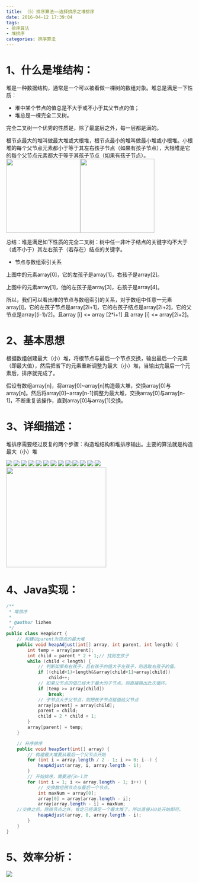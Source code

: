 ```yaml
---
title: （5）排序算法——选择排序之堆排序
date: 2016-04-12 17:39:04
tags: 
- 排序算法
- 堆排序
categories: 排序算法
---
```

# 1、什么是堆结构：

堆是一种数据结构，通常是一个可以被看做一棵树的数组对象。堆总是满足一下性质：
* 堆中某个节点的值总是不大于或不小于其父节点的值；
* 堆总是一棵完全二叉树。
<!-- more -->
完全二叉树一个优秀的性质是，除了最底层之外，每一层都是满的。

根节点最大的堆叫做最大堆或大根堆，根节点最小的堆叫做最小堆或小根堆。小根堆的每个父节点元素都小于等于其左右孩子节点（如果有孩子节点），大根堆是它的每个父节点元素都大于等于其孩子节点（如果有孩子节点）。
<img src="http://7xsp5x.com2.z0.glb.clouddn.com/paixusuanfa5-1.png" style ="height:200px;float:left"><img src="http://7xsp5x.com2.z0.glb.clouddn.com/paixusuanfa5-2.png" style ="height:200px">

总结：堆是满足如下性质的完全二叉树：树中任一非叶子结点的关键字均不大于（或不小于）其左右孩子（若存在）结点的关键字。

- 节点与数组索引关系

上图中的元素array[0]，它的左孩子是array[1]，右孩子是array[2]。

上图中的元素array[1]，他的左孩子是array[3]，右孩子是array[4]。

所以，我们可以看出堆的节点与数组索引的关系，对于数组中任意一元素array[i]，它的左孩子节点是array[2i+1]，它的右孩子结点是array[2i+2]，它的父节点是array[(i-1)/2]。且array [i] <= array [2*i+1] 且 array [i] <= array[2i+2]。

# 2、基本思想 #

根据数组创建最大（小）堆，将根节点与最后一个节点交换，输出最后一个元素（即最大值），然后把省下的元素重新调整为最大（小）堆，当输出完最后一个元素后，排序就完成了。

假设有数组array[n]，将array[0]~array[n]构造最大堆，交换array[0]与array[n]。然后将array[0]~array[n-1]调整为最大堆，交换array[0]与array[n-1]，不断重复该操作，直到array[0]与array[1]交换。

# 3、详细描述： #

堆排序需要经过反复的两个步骤：构造堆结构和堆排序输出。主要的算法就是构造最大（小）堆

<img src="http://7xsp5x.com2.z0.glb.clouddn.com/paixusuanfa5-3.png">
<img src="http://7xsp5x.com2.z0.glb.clouddn.com/paixusuanfa5-4.png">
<img src="http://7xsp5x.com2.z0.glb.clouddn.com/paixusuanfa5-5.png">
<img src="http://7xsp5x.com2.z0.glb.clouddn.com/paixusuanfa5-6.png">
<img src="http://7xsp5x.com2.z0.glb.clouddn.com/paixusuanfa5-7.png">
<img src="http://7xsp5x.com2.z0.glb.clouddn.com/paixusuanfa5-8.png">
<img src="http://7xsp5x.com2.z0.glb.clouddn.com/paixusuanfa5-9.png">
<img src="http://7xsp5x.com2.z0.glb.clouddn.com/paixusuanfa5-10.png">
<img src="http://7xsp5x.com2.z0.glb.clouddn.com/paixusuanfa5-11.png">
<img src="http://7xsp5x.com2.z0.glb.clouddn.com/paixusuanfa5-12.png">
<img src="http://7xsp5x.com2.z0.glb.clouddn.com/paixusuanfa5-13.png">
<img src="http://7xsp5x.com2.z0.glb.clouddn.com/paixusuanfa5-14.png">
<img src="http://7xsp5x.com2.z0.glb.clouddn.com/paixusuanfa5-15.png">
<img src="http://7xsp5x.com2.z0.glb.clouddn.com/paixusuanfa5-16.png" style ="margin-left:0px;height:270px;">

# 4、Java实现： #
```java
/**
 * 堆排序
 * 
 * @author lizhen
 */
public class HeapSort {
	// 构建以parent为顶点的最大堆
	public void heapAdjust(int[] array, int parent, int length) {
		int temp = array[parent];
		int child = parent * 2 + 1;// 找到左孩子
		while (child < length) {
			// 判断如果有右孩子，且右孩子的值大于左孩子，则选取右孩子的值。
			if ((child+1)<length&&array[child+1]>array[child])
				child++;
			// 如果父节点的值已经大于最大的子节点，则直接跳出此次循环。
			if (temp >= array[child])
				break;
			// 子节点大于父节点，则把孩子节点赋值给父节点
			array[parent] = array[child];
			parent = child;
			child = 2 * child + 1;
		}
		array[parent] = temp;
	}

	// 升序排序
	public void heapSort(int[] array) {
		// 构建最大堆要从最后一个父节点开始
		for (int i = array.length / 2 - 1; i >= 0; i--) {
			heapAdjust(array, i, array.length - 1);
		}
		// 开始排序，需要进行n-1次
		for (int i = 1; i <= array.length - 1; i++) {
			// 交换数组根节点与最后一个节点。
			int maxNum = array[0];
			array[0] = array[array.length - i];
			array[array.length - i] = maxNum;
	//交换之后，除根节点之外，肯定已经满足一个最大堆了，所以直接从0处开始即可。
			heapAdjust(array, 0, array.length - i);
		}
	}
}
```
# 5、效率分析： #

<img src="http://7xsp5x.com2.z0.glb.clouddn.com/paixusuanfa5-17.png" >